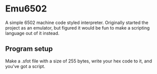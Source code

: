 # Emu6502
A simple 6502 machine code styled interpreter. Originally started the project as an emulator, but figured it would be fun to make a scripting language out of it instead. 
## Program setup
Make a .sfot file with a size of 255 bytes, write your hex code to it, and you've got a script.
